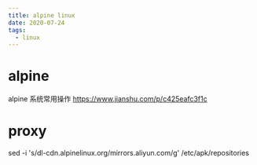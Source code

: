 ```yaml
---
title: alpine linux
date: 2020-07-24
tags:
  - linux
---
```


# alpine

alpine 系统常用操作 https://www.jianshu.com/p/c425eafc3f1c

# proxy

sed -i 's/dl-cdn.alpinelinux.org/mirrors.aliyun.com/g' /etc/apk/repositories
